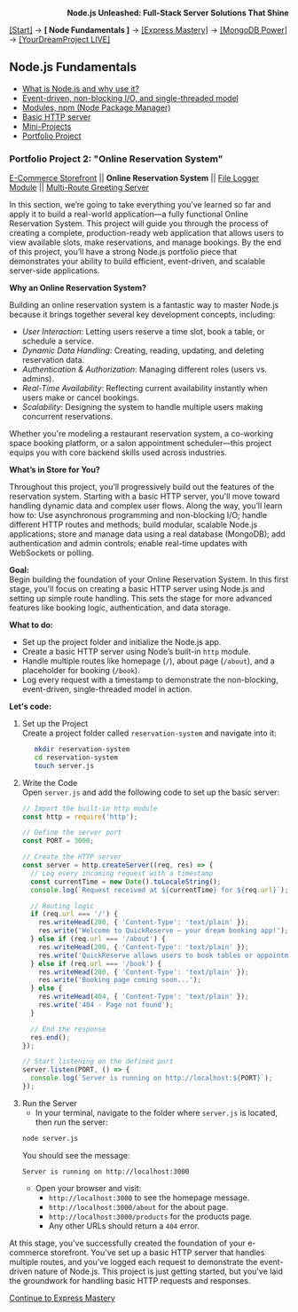 **<p align="right">Node.js Unleashed: Full-Stack Server Solutions That Shine</p>**

[[Start]](../Introduction.md) → **[ Node Fundamentals ]** → [[Express Mastery]](../chapter-02/2-1.md) → [[MongoDB Power]](#mongodb) → [[YourDreamProject LIVE]](#project)

## Node.js Fundamentals
* [What is Node.js and why use it?](1-1.md)
* [Event-driven, non-blocking I/O, and single-threaded model](1-2.md)
* [Modules, npm (Node Package Manager)](1-3.md)
* [Basic HTTP server](1-4.md)
* [Mini-Projects](1-5.md)
* [Portfolio Project](#Portfolio-Project)

### Portfolio Project 2: "Online Reservation System"

[E-Commerce Storefront](1-6.md) || **Online Reservation System** || [File Logger Module](1-5-3.md) || [Multi-Route Greeting Server](1-5-4.md)

In this section, we’re going to take everything you’ve learned so far and apply it to build a real-world application—a fully functional Online Reservation System. This project will guide you through the process of creating a complete, production-ready web application that allows users to view available slots, make reservations, and manage bookings. By the end of this project, you’ll have a strong Node.js portfolio piece that demonstrates your ability to build efficient, event-driven, and scalable server-side applications.

**Why an Online Reservation System?**

Building an online reservation system is a fantastic way to master Node.js because it brings together several key development concepts, including:

- *User Interaction*: Letting users reserve a time slot, book a table, or schedule a service.
- *Dynamic Data Handling*: Creating, reading, updating, and deleting reservation data.
- *Authentication & Authorization*: Managing different roles (users vs. admins).
- *Real-Time Availability*: Reflecting current availability instantly when users make or cancel bookings.
- *Scalability*: Designing the system to handle multiple users making concurrent reservations.

Whether you're modeling a restaurant reservation system, a co-working space booking platform, or a salon appointment scheduler—this project equips you with core backend skills used across industries.

**What’s in Store for You?**

Throughout this project, you’ll progressively build out the features of the reservation system. Starting with a basic HTTP server, you'll move toward handling dynamic data and complex user flows. Along the way, you’ll learn how to:
Use asynchronous programming and non-blocking I/O; handle different HTTP routes and methods; build modular, scalable Node.js applications; store and manage data using a real database (MongoDB); add authentication and admin controls; enable real-time updates with WebSockets or polling.

**Goal:**<br />
Begin building the foundation of your Online Reservation System. In this first stage, you'll focus on creating a basic HTTP server using Node.js and setting up simple route handling. This sets the stage for more advanced features like booking logic, authentication, and data storage.

**What to do:**
- Set up the project folder and initialize the Node.js app.
- Create a basic HTTP server using Node’s built-in `http` module.
- Handle multiple routes like homepage (`/`), about page (`/about`), and a placeholder for booking (`/book`).
- Log every request with a timestamp to demonstrate the non-blocking, event-driven, single-threaded model in action.

**Let's code:**
1. Set up the Project<br />
   Create a project folder called `reservation-system` and navigate into it:
   ```bash
      mkdir reservation-system
      cd reservation-system
      touch server.js
   ```
2. Write the Code<br />
   Open `server.js` and add the following code to set up the basic server:
   ```javascript
   // Import the built-in http module
   const http = require('http');

   // Define the server port
   const PORT = 3000;

   // Create the HTTP server
   const server = http.createServer((req, res) => {
     // Log every incoming request with a timestamp
     const currentTime = new Date().toLocaleString();
     console.log(`Request received at ${currentTime} for ${req.url}`);

     // Routing logic
     if (req.url === '/') {
       res.writeHead(200, { 'Content-Type': 'text/plain' });
       res.write('Welcome to QuickReserve — your dream booking app!');
     } else if (req.url === '/about') {
       res.writeHead(200, { 'Content-Type': 'text/plain' });
       res.write('QuickReserve allows users to book tables or appointments easily.');
     } else if (req.url === '/book') {
       res.writeHead(200, { 'Content-Type': 'text/plain' });
       res.write('Booking page coming soon...');
     } else {
       res.writeHead(404, { 'Content-Type': 'text/plain' });
       res.write('404 - Page not found');
     }

     // End the response
     res.end();
   });

   // Start listening on the defined port
   server.listen(PORT, () => {
     console.log(`Server is running on http://localhost:${PORT}`);
   });
   ```
3. Run the Server
   - In your terminal, navigate to the folder where `server.js` is located, then run the server:
    ```bash
    node server.js
    ```
    You should see the message:
    ```
    Server is running on http://localhost:3000
    ```
   - Open your browser and visit:
     - `http://localhost:3000` to see the homepage message.
     - `http://localhost:3000/about` for the about page.
     - `http://localhost:3000/products` for the products page.
     - Any other URLs should return a `404` error.

At this stage, you've successfully created the foundation of your e-commerce storefront. You've set up a basic HTTP server that handles multiple routes, and you’ve logged each request to demonstrate the event-driven nature of Node.js. This project is just getting started, but you've laid the groundwork for handling basic HTTP requests and responses.

[Continue to Express Mastery](../chapter-02/2-1.md)
